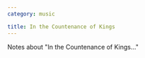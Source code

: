 ```yaml
---
category: music

title: In the Countenance of Kings
---
```


Notes about "In the Countenance of Kings..."